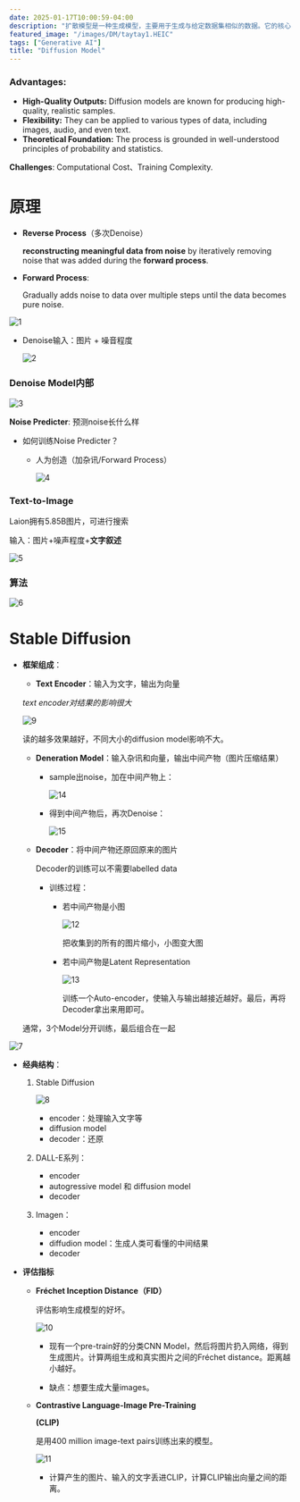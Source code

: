 ```yaml
---
date: 2025-01-17T10:00:59-04:00
description: "扩散模型是一种生成模型，主要用于生成与给定数据集相似的数据。它的核心思想是通过逐步添加噪声（扩散过程）和逐步去噪（逆扩散过程）来学习数据的分布，从而生成高质量的数据样本。"
featured_image: "/images/DM/taytay1.HEIC"
tags: ["Generative AI"]
title: "Diffusion Model"
---
```


### Advantages:

- **High-Quality Outputs:** Diffusion models are known for producing high-quality, realistic samples.
- **Flexibility:** They can be applied to various types of data, including images, audio, and even text.
- **Theoretical Foundation:** The process is grounded in well-understood principles of probability and statistics.

**Challenges**: Computational Cost、Training Complexity.



# 原理

+ **Reverse Process**（多次Denoise）

  **reconstructing meaningful data from noise** by iteratively removing noise that was added during the **forward process**.

+ **Forward Process**:

  Gradually adds noise to data over multiple steps until the data becomes pure noise.

![1](/images/DM/1.png)

+ Denoise输入：图片 + 噪音程度

  ![2](/images/DM/2.png)

### Denoise Model内部

![3](/images/DM/3.png)

**Noise Predicter**: 预测noise长什么样

+ 如何训练Noise Predicter？

  + 人为创造（加杂讯/Forward Process）

    ![4](/images/DM/4.png)

### **Text-to-Image**

Laion拥有5.85B图片，可进行搜索

输入：图片+噪声程度+**文字叙述**

![5](/images/DM/5.png)

### 算法

![6](/images/DM/6.png)





# Stable Diffusion

+ **框架组成**：

  +  **Text Encoder**：输入为文字，输出为向量

    *text encoder对结果的影响很大*

    ![9](/images/DM/9.png)

    读的越多效果越好，不同大小的diffusion model影响不大。

  + **Deneration Model**：输入杂讯和向量，输出中间产物（图片压缩结果）

    + sample出noise，加在中间产物上：

      ![14](/images/DM/14.png)

    + 得到中间产物后，再次Denoise：

      ![15](/images/DM/15.png)

  + **Decoder**：将中间产物还原回原来的图片

    Decoder的训练可以不需要labelled data

    + 训练过程：

      + 若中间产物是小图

        ![12](/images/DM/12.png)

        把收集到的所有的图片缩小，小图变大图

      + 若中间产物是Latent Representation

        ![13](/images/DM/13.png)

        训练一个Auto-encoder，使输入与输出越接近越好。最后，再将Decoder拿出来用即可。

  通常，3个Model分开训练，最后组合在一起

![7](/images/DM/7.png)

+ **经典结构**：

  1. Stable Diffusion

     ![8](/images/DM/8.png)

     + encoder：处理输入文字等
     + diffusion model
     + decoder：还原

  2. DALL-E系列：

     + encoder
     + autogressive model 和 diffusion model
     + decoder

  3. Imagen：

     + encoder
     + diffudion model：生成人类可看懂的中间结果
     + decoder

+ **评估指标**

  + **Fréchet Inception Distance（FID）**

    评估影响生成模型的好坏。

    ![10](/images/DM/10.png)

    + 现有一个pre-train好的分类CNN Model，然后将图片扔入网络，得到生成图片。计算两组生成和真实图片之间的Fréchet distance。距离越小越好。

    + 缺点：想要生成大量images。

  + **Contrastive Language-Image Pre-Training**

    **(CLIP)**

    是用400 million image-text pairs训练出来的模型。

    ![11](/images/DM/11.png)

    + 计算产生的图片、输入的文字丢进CLIP，计算CLIP输出向量之间的距离。



























